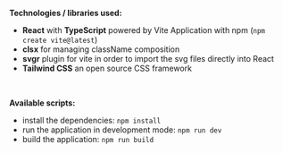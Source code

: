 **Technologies / libraries used:**

- **React** with **TypeScript** powered by Vite Application with npm (`npm create vite@latest`)
- **clsx** for managing className composition
- **svgr** plugin for vite in order to import the svg files directly into React
- **Tailwind CSS** an open source CSS framework

<br />

**Available scripts:**

- install the dependencies: `npm install`
- run the application in development mode: `npm run dev`
- build the application: `npm run build`
